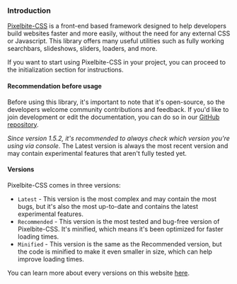 ### Introduction
[Pixelbite-CSS](https://pixelbite-css.github.io) is a front-end based framework designed to help developers build websites faster and more easily, without the need for any external CSS or Javascript. This library offers many useful utilities such as fully working searchbars, slideshows, sliders, loaders, and more.

If you want to start using Pixelbite-CSS in your project, you can proceed to the initialization section for instructions.

#### Recommendation before usage
Before using this library, it's important to note that it's open-source, so the developers welcome community contributions and feedback. If you'd like to join development or edit the documentation, you can do so in our [GitHub repository](https://github.com/Pixelbite-CSS/docs-repo).

_Since version 1.5.2, it's recommended to always check which version you're using via console_. The Latest version is always the most recent version and may contain experimental features that aren't fully tested yet.

#### Versions
Pixelbite-CSS comes in three versions:

- `Latest` - This version is the most complex and may contain the most bugs, but it's also the most up-to-date and contains the latest experimental features.
- `Recommended` - This version is the most tested and bug-free version of Pixelbite-CSS. It's minified, which means it's been optimized for faster loading times.
- `Minified` - This version is the same as the Recommended version, but the code is minified to make it even smaller in size, which can help improve loading times.

You can learn more about every versions on this website [here](https://pixelbite-css.github.io/pixelbite-css).
